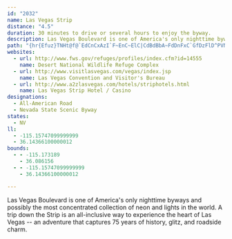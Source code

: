 ```yaml
---
id: "2032"
name: Las Vegas Strip
distance: "4.5"
duration: 30 minutes to drive or several hours to enjoy the byway.
description: Las Vegas Boulevard is one of America's only nighttime byways and possibly the most concentrated collection of neon and lights in the world. A trip down the Strip is an all-inclusive way to experience the heart of Las Vegas -- an adventure that captures 75 years of history, glitz, and roadside charm.
path: "{hr{Efuz}TNHt@f@`EdCnCxAzI`F~EnC~ElC|CdBdBbA~FdDnFxC`GfDzFlD^PVN|KjGxFpDjGlD~CjB\\N~@j@rIzETNZR~CrBd@XzB`ApBp@hCp@n@Rh@JrBXp@JrAJrBHPB`B?T?v@?dME^?bBFdNX`@@z@Bh@?dJBh@EdA?vKFrA?rDCpDBvA@X?pNOnAAd@?n@@bFChBAnF?n@?P?v@?dIAnFCbBC^?vG?^?rLChKHtF?vAI"
websites:
  - url: http://www.fws.gov/refuges/profiles/index.cfm?id=14555
    name: Desert National Wildlife Refuge Complex
  - url: http://www.visitlasvegas.com/vegas/index.jsp
    name: Las Vegas Convention and Visitor's Bureau
  - url: http://www.a2zlasvegas.com/hotels/striphotels.html
    name: Las Vegas Strip Hotel / Casino
designations:
  - All-American Road
  - Nevada State Scenic Byway
states:
  - NV
ll:
  - -115.15747099999999
  - 36.14366100000012
bounds:
  - - -115.173189
    - 36.086156
  - - -115.15747099999999
    - 36.14366100000012

---
```


Las Vegas Boulevard is one of America's only nighttime byways and possibly the most concentrated collection of neon and lights in the world. A trip down the Strip is an all-inclusive way to experience the heart of Las Vegas -- an adventure that captures 75 years of history, glitz, and roadside charm.
